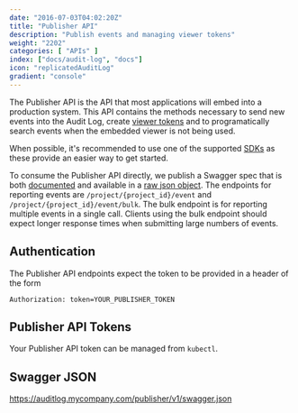 ```yaml
---
date: "2016-07-03T04:02:20Z"
title: "Publisher API"
description: "Publish events and managing viewer tokens"
weight: "2202"
categories: [ "APIs" ]
index: ["docs/audit-log", "docs"]
icon: "replicatedAuditLog"
gradient: "console"
---
```


The Publisher API is the API that most applications will embed into a production system. This API contains the methods necessary to send new events into the Audit Log, create [viewer tokens](/docs/audit-log/getting-started/embedded-viewer) and to programatically search events when the embedded viewer is not being used.

When possible, it's recommended to use one of the supported [SDKs](/docs/audit-log/sdks/available-sdks) as these provide an easier way to get started.

To consume the Publisher API directly, we publish a Swagger spec that is both [documented](https://retraced.readme.io/reference) and available in a [raw json object](https://api.replicated.com/auditlog/publisher/v1/swagger.json).
The endpoints for reporting events are `/project/{project_id}/event` and `/project/{project_id}/event/bulk`. The bulk endpoint is for reporting multiple events in a single call. Clients using the bulk endpoint should expect longer response times when submitting large numbers of events.

## Authentication

The Publisher API endpoints expect the token to be provided in a header of the form

```
Authorization: token=YOUR_PUBLISHER_TOKEN
```

## Publisher API Tokens

Your Publisher API token can be managed from `kubectl`.

## Swagger JSON
https://auditlog.mycompany.com/publisher/v1/swagger.json
